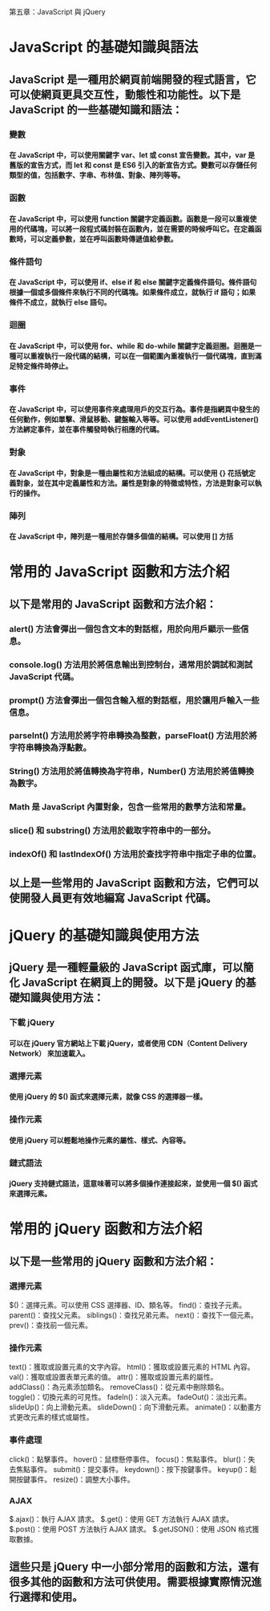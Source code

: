 第五章：JavaScript 與 jQuery

# JavaScript 的基礎知識與語法
## JavaScript 是一種用於網頁前端開發的程式語言，它可以使網頁更具交互性，動態性和功能性。以下是 JavaScript 的一些基礎知識和語法：
### 變數
#### 在 JavaScript 中，可以使用關鍵字 var、let 或 const 宣告變數。其中，var 是舊版的宣告方式，而 let 和 const 是 ES6 引入的新宣告方式。變數可以存儲任何類型的值，包括數字、字串、布林值、對象、陣列等等。

### 函數
#### 在 JavaScript 中，可以使用 function 關鍵字定義函數。函數是一段可以重複使用的代碼塊，可以將一段程式碼封裝在函數內，並在需要的時候呼叫它。在定義函數時，可以定義參數，並在呼叫函數時傳遞值給參數。

### 條件語句
#### 在 JavaScript 中，可以使用 if、else if 和 else 關鍵字定義條件語句。條件語句根據一個或多個條件來執行不同的代碼塊。如果條件成立，就執行 if 語句；如果條件不成立，就執行 else 語句。

### 迴圈
#### 在 JavaScript 中，可以使用 for、while 和 do-while 關鍵字定義迴圈。迴圈是一種可以重複執行一段代碼的結構，可以在一個範圍內重複執行一個代碼塊，直到滿足特定條件時停止。

### 事件
#### 在 JavaScript 中，可以使用事件來處理用戶的交互行為。事件是指網頁中發生的任何動作，例如單擊、滑鼠移動、鍵盤輸入等等。可以使用 addEventListener() 方法綁定事件，並在事件觸發時執行相應的代碼。

### 對象
#### 在 JavaScript 中，對象是一種由屬性和方法組成的結構。可以使用 {} 花括號定義對象，並在其中定義屬性和方法。屬性是對象的特徵或特性，方法是對象可以執行的操作。

### 陣列
#### 在 JavaScript 中，陣列是一種用於存儲多個值的結構。可以使用 [] 方括

# 常用的 JavaScript 函數和方法介紹
## 以下是常用的 JavaScript 函數和方法介紹：
### alert() 方法會彈出一個包含文本的對話框，用於向用戶顯示一些信息。
### console.log() 方法用於將信息輸出到控制台，通常用於調試和測試 JavaScript 代碼。
### prompt() 方法會彈出一個包含輸入框的對話框，用於讓用戶輸入一些信息。
### parseInt() 方法用於將字符串轉換為整數，parseFloat() 方法用於將字符串轉換為浮點數。
### String() 方法用於將值轉換為字符串，Number() 方法用於將值轉換為數字。
### Math 是 JavaScript 內置對象，包含一些常用的數學方法和常量。
### slice() 和 substring() 方法用於截取字符串中的一部分。
### indexOf() 和 lastIndexOf() 方法用於查找字符串中指定子串的位置。
## 以上是一些常用的 JavaScript 函數和方法，它們可以使開發人員更有效地編寫 JavaScript 代碼。

# jQuery 的基礎知識與使用方法
## jQuery 是一種輕量級的 JavaScript 函式庫，可以簡化 JavaScript 在網頁上的開發。以下是 jQuery 的基礎知識與使用方法：
### 下載 jQuery
#### 可以在 jQuery 官方網站上下載 jQuery，或者使用 CDN（Content Delivery Network） 來加速載入。
### 選擇元素
#### 使用 jQuery 的 $() 函式來選擇元素，就像 CSS 的選擇器一樣。
### 操作元素
#### 使用 jQuery 可以輕鬆地操作元素的屬性、樣式、內容等。
### 鏈式語法
#### jQuery 支持鏈式語法，這意味著可以將多個操作連接起來，並使用一個 $() 函式來選擇元素。
# 常用的 jQuery 函數和方法介紹
## 以下是一些常用的 jQuery 函數和方法介紹：

### 選擇元素
$()：選擇元素。可以使用 CSS 選擇器、ID、類名等。
find()：查找子元素。
parent()：查找父元素。
siblings()：查找兄弟元素。
next()：查找下一個元素。
prev()：查找前一個元素。

### 操作元素
text()：獲取或設置元素的文字內容。
html()：獲取或設置元素的 HTML 內容。
val()：獲取或設置表單元素的值。
attr()：獲取或設置元素的屬性。
addClass()：為元素添加類名。
removeClass()：從元素中刪除類名。
toggle()：切換元素的可見性。
fadeIn()：淡入元素。
fadeOut()：淡出元素。
slideUp()：向上滑動元素。
slideDown()：向下滑動元素。
animate()：以動畫方式更改元素的樣式或屬性。
### 事件處理
click()：點擊事件。
hover()：鼠標懸停事件。
focus()：焦點事件。
blur()：失去焦點事件。
submit()：提交事件。
keydown()：按下按鍵事件。
keyup()：鬆開按鍵事件。
resize()：調整大小事件。
### AJAX
$.ajax()：執行 AJAX 請求。
$.get()：使用 GET 方法執行 AJAX 請求。
$.post()：使用 POST 方法執行 AJAX 請求。
$.getJSON()：使用 JSON 格式獲取數據。
## 這些只是 jQuery 中一小部分常用的函數和方法，還有很多其他的函數和方法可供使用。需要根據實際情況進行選擇和使用。
